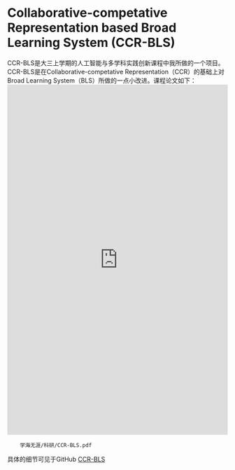 # Collaborative-competative Representation based Broad Learning System (CCR-BLS)

CCR-BLS是大三上学期的人工智能与多学科实践创新课程中我所做的一个项目。    
CCR-BLS是在Collaborative-competative Representation（CCR）的基础上对Broad Learning System（BLS）所做的一点小改进。课程论文如下：  
<embed src="https://mozilla.github.io/pdf.js/web/viewer.html?file=./学海无涯/科研/CCR-BLS.pdf" height=800px; width=100%>
```pdf
	学海无涯/科研/CCR-BLS.pdf
```
具体的细节可见于GitHub
[CCR-BLS](https://github.com/WuGuangHeng/CCR_BLS)  
